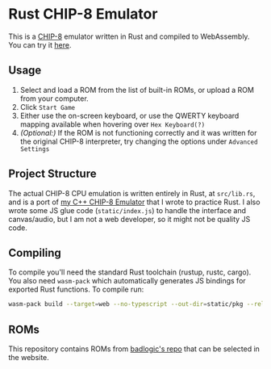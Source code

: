 # Rust CHIP-8 Emulator
This is a [CHIP-8](https://wikipedia.org/wiki/CHIP-8) emulator written in Rust and compiled to WebAssembly. You can try it [here](https://galhorowitz.github.io/WASM-CHIP8Emulator/).

## Usage
1. Select and load a ROM from the list of built-in ROMs, or upload a ROM from your computer.
2. Click `Start Game`
3. Either use the on-screen keyboard, or use the QWERTY keyboard mapping available when hovering over `Hex Keyboard(?)`
4. <i>(Optional:)</i> If the ROM is not functioning correctly and it was written for the original CHIP-8 interpreter, try changing the options under `Advanced Settings`

## Project Structure
The actual CHIP-8 CPU emulation is written entirely in Rust, at `src/lib.rs`, and is a port of [my C++ CHIP-8 Emulator](https://github.com/GalHorowitz/CHIP8Emulator) that I wrote to practice Rust.
I also wrote some JS glue code (`static/index.js`) to handle the interface and canvas/audio, but I am not a web developer, so it might not be quality JS code.

## Compiling
To compile you'll need the standard Rust toolchain (rustup, rustc, cargo).
You also need `wasm-pack` which automatically generates JS bindings for exported Rust functions.
To compile run:
```bash
wasm-pack build --target=web --no-typescript --out-dir=static/pkg --release
```

## ROMs
This repository contains ROMs from [badlogic's repo](https://github.com/badlogic/chip8/tree/master/roms) that can be selected in the website.
